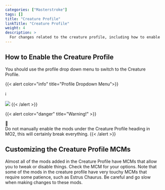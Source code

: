 ```yaml
---
categories: ["Masterstroke"]
tags: [] 
title: "Creature Profile"
linkTitle: "Creature Profile"
weight: 4
description: >
  For changes related to the creature profile, including how to enable it.
---
```


## How to Enable the Creature Profile

You should use the profile drop down menu to switch to the Creature Profile.

{{< alert color="info" title="Profile Dropdown Menu">}}
<div class="alert-icon">ℹ️</div>

![](https://i.imgur.com/YRk40sM.png)
{{< /alert >}}

{{< alert color="danger" title="Warning!" >}}
<div class="alert-icon">🛑</div>
Do not manually enable the mods under the Creature Profile heading in MO2, this will certainly break everything.
{{< /alert >}}

## Customizing the Creature Profile MCMs

Almost all of the mods added in the Creature Profile have MCMs that allow you to tweak or disable things. Check the MCM for your options. Note that some of the mods in the creature profile have very touchy MCMs that require some patience, such as Estrus Chaurus. Be careful and go slow when making changes to these mods.